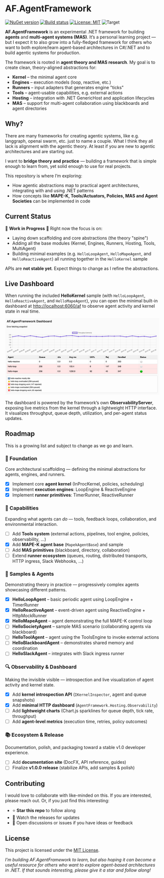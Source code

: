 # AF.AgentFramework

[![NuGet version](https://img.shields.io/nuget/v/AF.AgentFramework.svg)](https://www.nuget.org/packages/AF.AgentFramework/)
[![Build status](https://github.com/runemalm/AF.AgentFramework/actions/workflows/release.yml/badge.svg?branch=master)](https://github.com/runemalm/AF.AgentFramework/actions/workflows/release.yml)
[![License: MIT](https://img.shields.io/badge/License-MIT-yellow.svg)](https://opensource.org/licenses/MIT)
![Target](https://img.shields.io/badge/.NET-9.0-512BD4)

**AF.AgentFramework** is an experimental .NET framework for building **agents** and **multi-agent systems (MAS)**.
It’s a personal learning project — but I expect it to also grow into a fully-fledged framework for others who want to both explore/learn agent-based architectures in C#/.NET and to build agentic systems for production.

The framework is rooted in **agent theory and MAS research**. My goal is to create clean, theory-aligned abstractions for:
- **Kernel** – the minimal agent core
- **Engines** – execution models (loop, reactive, etc.)
- **Runners** – input adapters that generates engine "ticks"
- **Tools** – agent-usable capabilities, e.g. external actions
- **Hosting** – integration with .NET GenericHost and application lifecycles
- **MAS** – support for multi-agent collaboration using blackboards and agent directories

## Why?

There are many frameworks for creating agentic systems, like e.g. langgraph, openai swarm, etc. just to name a couple. What I think they all lack is alignment with the agentic theory. At least if you are new to agentic architectures and are starting out.

I want to **bridge theory and practice** — building a framework that is simple enough to learn from, yet solid enough to use for real projects.

This repository is where I’m exploring:
- How agentic abstractions map to practical agent architectures, integrating with and using .NET patterns
- How concepts like **MAPE-K, Tools/Actuators, Policies, MAS and Agent Societies** can be implemented in code

## Current Status

🚧 **Work in Progress** 🚧 Right now the focus is on:
- Laying down scaffolding and core abstractions (the theory "spine")
- Adding all the base modules (Kernel, Engines, Runners, Hosting, Tools, MultiAgent)
- Building minimal examples (e.g. `HelloLoopAgent`, `HelloMapeAgent`, and `HelloReactiveAgent`) all running together in the `HelloKernel` sample

APIs are **not stable yet**. Expect things to change as I refine the abstractions.

## Live Dashboard

When running the included **HelloKernel** sample (with `HelloLoopAgent`, `HelloReactiveAgent`, and `HelloMapeAgent`),
you can open the minimal built-in dashboard at [http://localhost:6060/af](http://localhost:6060/af)
to observe agent activity and kernel state in real time.

<p align="center">
  <img src="docs/images/dashboard-sample.png" alt="AF.AgentFramework Dashboard showing live agent metrics" width="800">
</p>

The dashboard is powered by the framework’s own **ObservabilityServer**, exposing live metrics from the kernel
through a lightweight HTTP interface. It visualizes throughput, queue depth, utilization, and per-agent status updates.

## Roadmap

This is a growing list and subject to change as we go and learn.

### 🧱 Foundation
Core architectural scaffolding — defining the minimal abstractions for agents, engines, and runners.

- [x] Implement core **agent kernel** (InProcKernel, policies, scheduling)
- [x] Implement **execution engines**: LoopEngine & ReactiveEngine
- [x] Implement **runner primitives**: TimerRunner, ReactiveRunner

### 🧩 Capabilities
Expanding what agents can *do* — tools, feedback loops, collaboration, and environmental interaction.

- [ ] Add **Tools system** (external actions, pipelines, tool engine, policies, observability, ...)
- [x] Add **MAPE-K agent base** (`MapekAgentBase`) and sample
- [ ] Add **MAS primitives** (blackboard, directory, collaboration)
- [ ] Extend **runner ecosystem** (queues, routing, distributed transports, HTTP ingress, Slack Webhooks, ...)

### 🤖 Samples & Agents
Demonstrating theory in practice — progressively complex agents showcasing different patterns.

- [x] **HelloLoopAgent** – basic periodic agent using LoopEngine + TimerRunner
- [x] **HelloReactiveAgent** – event-driven agent using ReactiveEngine + HttpMockRunner
- [x] **HelloMapeAgent** – agent demonstrating the full MAPE-K control loop
- [ ] **HelloSocietyAgent** – sample MAS scenario (collaborating agents via blackboard)
- [ ] **HelloToolAgent** – agent using the ToolsEngine to invoke external actions
- [ ] **HelloBlackboardAgent** – demonstrates shared memory and coordination
- [ ] **HelloSlackAgent** – integrates with Slack ingress runner

### 🔍 Observability & Dashboard
Making the invisible visible — introspection and live visualization of agent activity and kernel state.

- [x] Add **kernel introspection API** (`IKernelInspector`, agent and queue snapshots)
- [x] Add **minimal HTTP dashboard** (`AgentFramework.Hosting.Observability`)
- [ ] Add **lightweight charts** (Chart.js sparklines for queue depth, tick rate, throughput)
- [ ] Add **agent-level metrics** (execution time, retries, policy outcomes)

### 📚 Ecosystem & Release
Documentation, polish, and packaging toward a stable v1.0 developer experience.

- [ ] Add **documentation site** (DocFX, API reference, guides)
- [ ] Finalize **v1.0.0 release** (stabilize APIs, add samples & polish)

## Contributing

I would love to collaborate with like-minded on this. If you are interested, please reach out.
Or, if you just find this interesting:
- ⭐ **Star this repo** to follow along
- 👀 Watch the releases for updates
- 💬 Open discussions or issues if you have ideas or feedback

## License

This project is licensed under the [MIT License](LICENSE).

*I’m building AF.AgentFramework to learn, but also hoping it can become a useful resource for others who want to explore agent-based architectures in .NET. If that sounds interesting, please give it a star and follow along!*
